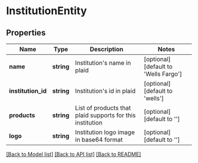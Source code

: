 # InstitutionEntity

## Properties
Name | Type | Description | Notes
------------ | ------------- | ------------- | -------------
**name** | **string** | Institution&#x27;s name in plaid | [optional] [default to 'Wells Fargo']
**institution_id** | **string** | Institution&#x27;s id in plaid | [optional] [default to 'wells']
**products** | **string** | List of products that plaid supports for this institution | [optional] [default to '']
**logo** | **string** | Institution logo image in base64 format | [optional] [default to '']

[[Back to Model list]](../README.md#documentation-for-models) [[Back to API list]](../README.md#documentation-for-api-endpoints) [[Back to README]](../README.md)

